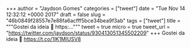
+++
author = "Jaydson Gomes"
categories = ["tweet"]
date = "Tue Nov 14 12:32:12 +0000 2017"
draft = false
slug = "46b0849f28557e7e88fa6acfff5bce34bea9f3ab"
tags = ["tweet"]
title = """Gostei da ideia 🤔 https:..."""
tweet = true
micro = true
tweet_url = "https://twitter.com/jaydson/status/930413051345502209"
+++
Gostei da ideia 🤔 https://t.co/1IK1MIUSV8
